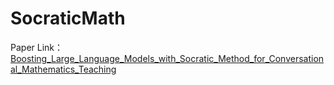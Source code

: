 # SocraticMath
Paper Link：[Boosting_Large_Language_Models_with_Socratic_Method_for_Conversational_Mathematics_Teaching](http://arxiv.org/abs/2407.17349)
